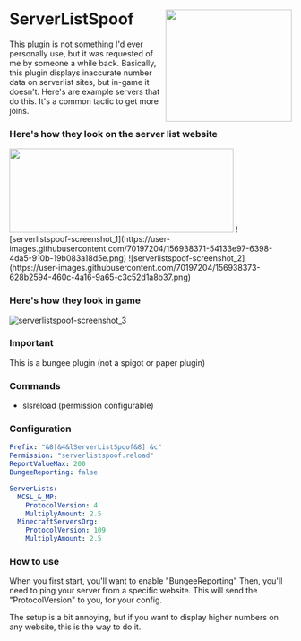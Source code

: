 # ServerListSpoof <img align="right" src="https://user-images.githubusercontent.com/70197204/156938000-aa53a96f-ebc9-4beb-8e74-520d444a09fe.png" height="200" width="225">
This plugin is not something I'd ever personally use, but it was requested of me by someone a while back.
Basically, this plugin displays inaccurate number data on serverlist sites, but in-game it doesn't.
Here's are example servers that do this. It's a common tactic to get more joins.

### Here's how they look on the server list website 
<img src="https://user-images.githubusercontent.com/70197204/156938373-628b2594-460c-4a16-9a65-c3c52d1a8b37.png" height="150" width="400">
![serverlistspoof-screenshot_1](https://user-images.githubusercontent.com/70197204/156938371-54133e97-6398-4da5-910b-19b083a18d5e.png)
![serverlistspoof-screenshot_2](https://user-images.githubusercontent.com/70197204/156938373-628b2594-460c-4a16-9a65-c3c52d1a8b37.png)

### Here's how they look in game
![serverlistspoof-screenshot_3](https://user-images.githubusercontent.com/70197204/156938385-691af40b-84e6-47b0-9541-dcf795737467.png)

### Important
This is a bungee plugin (not a spigot or paper plugin)

### Commands
- slsreload (permission configurable)

### Configuration
```yaml
Prefix: "&8[&4&lServerListSpoof&8] &c"
Permission: "serverlistspoof.reload"
ReportValueMax: 200
BungeeReporting: false

ServerLists:
  MCSL_&_MP:
    ProtocolVersion: 4
    MultiplyAmount: 2.5
  MinecraftServersOrg:
    ProtocolVersion: 109
    MultiplyAmount: 2.5
```

### How to use
When you first start, you'll want to enable "BungeeReporting"
Then, you'll need to ping your server from a specific website.
This will send the "ProtocolVersion" to you, for your config.

The setup is a bit annoying, but if you want to display higher
numbers on any website, this is the way to do it. 
